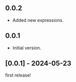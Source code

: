 ## 0.0.2

- Added new expressions.

## 0.0.1

- Initial version.


## [0.0.1] - 2024-05-23
first release!